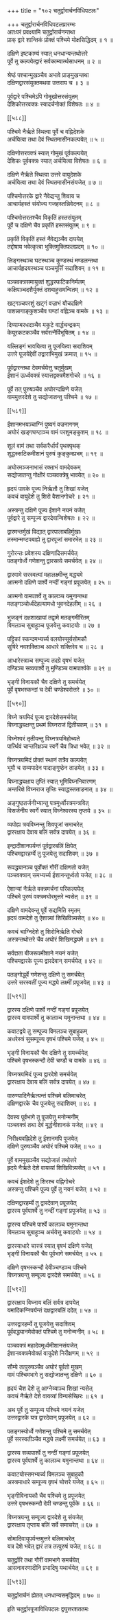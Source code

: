 +++
title = "१०२ चतुर्द्वारार्चनविधिपटलः"

+++
चतुर्द्वारार्चनविधिपटलप्रारम्भः  
अतःपरं प्रवक्ष्यामि चतुर्द्वारार्चनन्तथा  
प्राक् द्वारे शान्तिकं प्रोक्तं पश्चिमे मोक्षसिद्धिदम् ॥ १ ॥


दक्षिणे इष्टकाम्यं स्यात् धनधान्यन्तथोत्तरे  
पूर्वे तु कल्पयेत्द्वारं सर्वकाम्यार्त्थसाधनम् ॥ २ ॥


श्रेष्ठं पश्चान्मुखञ्चैव अभावे प्राङ्मुखन्तथा  
दक्षिणद्वारसंयुक्तमथवा उत्तराय च ॥ ३ ॥


पूर्वद्वारे पश्चिमेऽपि गोमूखोत्तरसंयुतम्  
देशिकोत्तरवक्त्रः स्यादर्चनोक्तं विशेषतः ॥ ४ ॥



[[५८८]]  

पश्चिमे नैर्ऋते स्थित्वा पूर्वे च वह्निदेशके  
अर्चयित्वा तथा देवं स्थितमासीनकल्पयेत् ॥ ५ ॥


दक्षिणोत्तरवक्त्रं स्यात् गोमुखं पूर्वकल्पयेत्  
देशिकः पूर्ववक्त्रः स्यात् अर्चयित्वा विशेषतः ॥ ६ ॥


दक्षिणे नैर्ऋते स्थित्वा उत्तरे वायुदेशके  
अर्चयित्वा तथा देवं स्थितमासीनसंयजेत् ॥ ७ ॥


पश्चिमोत्तरके द्वारे नैवेद्यन्तु शिवाय च  
आचार्यहस्तं संयोज्य गजहस्तन्निवेदनम् ॥ ८ ॥


पश्चिमोत्तरतश्चैव विकृतिं हस्तसंयुतम्  
पूर्वे च दक्षिणे चैव प्रकृतिं हस्तसंयुतम् ॥ ९ ॥


प्रकृतिं विकृतिं हस्तं नैवेद्यञ्चैव दापयेत्  
तद्दोषाय भवेत्कृत्वा भुक्तिमुक्तिफलप्रदम् ॥ १० ॥


लिङ्गस्थञ्च घटस्थञ्च कुण्डस्थं मण्डलन्तथा  
आचार्यहृदयस्थञ्च पञ्चमूर्त्तिं सदाशिवम् ॥ ११ ॥


पञ्चवक्त्रसमायुक्तं शुद्धस्फटिकनिर्मलम्  
कक्षिपञ्चदशैर्युक्तं दशबाहुसमन्वितम् ॥ १२ ॥


खट्गञ्चपरशुं खट्गं वज्राभं यौचदक्षिणे  
पाशन्नागाङ्कुशञ्चैव घण्टां वह्निञ्च वामके ॥ १३ ॥


दिव्याम्बरधदञ्चैव मकुटे वार्द्धचन्द्रकम्  
केयूरकटकञ्चैव सर्वरत्नैर्विभूषितम् ॥ १४ ॥


यल्लिङ्गं भावयित्वा तु पूजयित्वा सदाशिवम्  
उत्तरे पूजयेद्देवीं तद्वाराभिमुखं क्रमात् ॥ १५ ॥


पूर्वद्वारन्तथा देवमर्चयेत्तु चतुर्मुखम्  
ईशानं ऊर्ध्ववक्त्रं स्यात्तद्वक्त्रमैशगोचरे ॥ १६ ॥


पूर्वे तत् पुरुषञ्चैव अघोरन्दक्षिणे यजेत्  
वाममुत्तरदेशे तु सद्योजातन्तु पश्चिमे ॥ १७ ॥



[[५८९]]  

ईशानमभयञ्चाग्निं पुष्यगं वज्रनागगम्  
अघोरं खड्गघण्टाञ्च वामं परशुमङ्कुशम् ॥ १८ ॥


शूलं वामं तथा सर्वकरैर्धार्यं पृथक्पृथक्  
शुद्धस्सटिकमीशानं पुरुषं कुङ्कुमप्रभम् ॥ १९ ॥


अघोरमञ्जनाभासं रक्ताभं वामदेवकम्  
सद्योजातन्तु गोक्षीरं पञ्चवक्त्रेषु भावयेत् ॥ २० ॥


हृदयं पावके पूज्य निर्ऋतौ तु शिखां यजेत्  
कवचं वायुदेशे तु शिरो वैशानगोचरे ॥ २१ ॥


अस्त्रन्तु दक्षिणे पूज्य ईशाने नयनं यजेत्  
पूर्वद्वारे तु सम्पूज्य द्वारदेवान्विशेषतः ॥ २२ ॥


द्वारमन्तर्मुखं विद्यात् द्वारपालाबहिर्मुखाः  
तस्मान्मण्टपबाह्ये तु द्वारपूजां समारभेत् ॥ २३ ॥


गुरोरन्तः प्रवेशस्य दक्षिणादिसमर्चयेत्  
पतङ्गोर्ध्वे गणेशन्तु द्वारसव्ये समर्चयेत् ॥ २४ ॥


द्वारवामे सरस्वत्यां महालक्ष्मीन्तु मद्ध्यमे  
आत्मनो दक्षिणे पार्श्वे नन्दीं गङ्गां प्रपूजयेत् ॥ २५ ॥


आत्मनो वामपार्श्वे तु कालञ्च यमुनान्तथा    
मतङ्गञ्चोर्ध्वदेहल्यामधो भुवनदेहलीम् ॥ २६ ॥


भुजङ्गं दक्षशाखायां तद्वामे मतङ्गमीरितम्  
विमलञ्च सुबाहुञ्च पूजयेत्तु कवाटयोः ॥ २७ ॥


पट्टिकां स्कन्दमभ्यर्च्य वलयोस्सूर्यसोमकौ  
सुषिरे नवशक्तिञ्च आधारे शक्तिरेव च ॥ २८ ॥


आधारेस्त्रञ्च सम्पूज्य तदग्रे वृषभं यजेत्  
दण्डिञ्च सव्यपार्श्वे तु मुण्डिञ्च वामपार्श्वके ॥ २९ ॥


भृङ्गी विनायकौ चैव दक्षिणे तु समर्चयेत्  
पूर्वे वृषभस्कन्दां च देवी चण्डेश्वरोत्तरे ॥ ३० ॥



[[५९०]]  

विघ्ने त्रयमिदं पूज्य द्वारदेशेसमर्चयेत्  
विघ्नाद्ध्यक्षन्तु प्रथमं विघ्नराजं द्वितीयकम् ॥ ३१ ॥


विघ्नेश्वरं तृतीयन्तु विघ्नत्रयमिहोच्यते  
पार्त्थिवं चान्तरिक्षञ्च स्वर्गे चैव त्रिधा भवेत् ॥ ३२ ॥


विघ्नत्रयमिदं प्रोक्तं स्थानं तत्रैव कल्पयेत्  
भूमौ च सव्यपादेन पादाङ्गुष्ठेन ताडयेत् ॥ ३३ ॥


विघ्नाद्ध्यक्षाय तृप्तिं स्यात् भूमिविघ्ननिवारणम्  
अन्तरिक्षे विघ्नराज तृप्तिः स्याद्धस्तताडनात् ॥ ३४ ॥


अङ्गुष्ठतर्जनीभ्यान्तु पत्रमूर्ध्वोस्त्रमन्त्रवित्  
विसर्जनीय स्वर्गे स्यात् विघ्नेश्वरस्य तृप्तये ॥ ३५ ॥


व्यपोह्य त्रयविघ्नन्तु शिवपूजां समाचरेत्  
द्वाररक्षाय देवाय बलिं सर्वत्र दापयेत् ॥ ३६ ॥


इन्द्रादीशानपर्यन्तं पूर्वद्वारबलिं क्षिपेत्  
पश्चिमद्वारहर्म्ये तु पूजयेत्तु सदाशिवम् ॥ ३७ ॥


रूपद्ध्यानञ्च पूर्वोक्तं गौरीं दक्षिणतो यजेत्  
पञ्चवक्त्रान् समभ्यर्च्य ईशानन्तूर्ध्वतो यजेत् ॥ ३८ ॥


ऐशान्यां नैर्ऋते वक्त्रमर्चनां परिकल्पयेत्  
पश्चिमे पुरुषं वक्त्रमघोरमुत्तरे न्यसेत् ॥ ३९ ॥


दक्षिणे वामदेवन्तु पूर्वे सद्यमिति स्मृतम्  
हृदयं वामदेशे तु ऐशान्न्यां शिखिविन्न्यसेत् ॥ ४० ॥


कवचं चाग्निदेशे तु शिरोनिर्ऋति गोचरे  
अस्त्रन्तथोत्तरे चैव अघोरं शिखिमद्ध्यमे ॥ ४१ ॥


सर्वज्ञता बीजरूपमीशाने नयनं यजेत्  
पश्चिमद्वारके पूज्य द्वारदेवान् समर्चयेत् ॥ ४२ ॥


पतङ्गोर्द्ध्वे गणेशन्तु दक्षिणे तु समर्चयेत्  
उत्तरे सरस्वतीं पूज्य मद्ध्ये लक्ष्मीं प्रपूजयेत् ॥ ४३ ॥



[[५९१]]  

द्वारस्य दक्षिणे पार्श्वे नन्दीं गङ्गां प्रपूजयेत्  
द्वारस्य वामपार्श्वे तु कालञ्च यमुनान्तथा ॥ ४४ ॥


कवाटद्वये तु सम्पूज्य विमलञ्च सुबाहुकम्  
अधरेस्त्रं सुसम्पूज्य वृषभं पश्चिमे यजेत् ॥ ४५ ॥


भृङ्गी विनायकौ चैव दक्षिणे तु समर्च्चयेत्  
पश्चिमे वृषभस्कन्दौ देवी चण्डौ च वामके ॥ ४६ ॥


विघ्नत्रयमिदं पूज्य द्वारदेशे समर्चयेत्  
द्वाररक्षाय देवाय बलिं सर्वत्र दापयेत् ॥ ४७ ॥


वारुण्यादिनैर्ऋत्यन्तं पश्चिमे बलिमाचरेत्  
दक्षिणद्वारके चैव पूजयेत्तु सदाशिवम् ॥ ४८ ॥


देवस्य पूर्वभागे तु पूजयेत्तु मनोन्मनीम्  
पञ्चवक्त्रं तथा देवं मूर्द्धनीशानकं यजेत् ॥ ४९ ॥


निरीक्ष्यवह्निदेशे तु ईशानमपि पूजयेत्  
दक्षिणे पुरुषञ्चैव अघोरं पश्चिमे यजेत् ॥ ५० ॥


पूर्वे वाममुखञ्चैव सद्योजातं तथोत्तरे  
हृदये नैर्ऋते देशे वायव्यां शिखिविन्न्यसेत् ॥ ५१ ॥


कवचं ईशदेशे तु शिरश्च वह्निगोचरे  
अस्त्रन्तु पश्चिमे पूज्य पूर्वे तु नयनं यजेत् ॥ ५२ ॥


दक्षिणद्वारहर्म्ये तु द्वारदेवान् प्रपूजयेत्  
द्वारस्य पूर्वपार्श्वे तु नन्दीं गङ्गां प्रपूजयेत् ॥ ५३ ॥


द्वारस्य पश्चिमे पार्श्वे कालञ्च यमुनान्तथा  
विमलञ्च सुबाहुञ्च अर्चयेत्तु कवाटयोः ॥ ५४ ॥


द्वारस्याधारे चास्त्रं स्यात् वृषभं दक्षिणे यजेत्  
भृङ्गी विनायकौ चैव पूर्वभागे समर्चयेत् ॥ ५५ ॥


दक्षिणे वृषभस्कन्दौ देवीञ्चण्डञ्च पश्चिमे  
विघ्नत्रयन्तु सम्पूज्य द्वारदेशे समर्चयेत् ॥ ५६ ॥



[[५९२]]  

द्वाररक्षाय विघ्नाय बलिं सर्वत्र दापयेत्  
यमादिकग्निपर्यन्तं दक्षद्वारबलिं ददेत् ॥ ५७ ॥


उत्तरद्वारहर्म्ये तु पूजयेत्तु सदाशिवम्  
पूर्ववद्ध्यानमेवोक्तं पश्चिमे तु मनोन्मनीम् ॥ ५८ ॥


पञ्चवक्त्रं महादेवमूर्ध्वमीशानसंयजेत्  
ईशानवक्त्रमेवोक्तं वायुदेशे निरीक्षणम् ॥ ५९ ॥


सौम्ये तत्पुरुषञ्चैव अघोरं पूर्वतो मुखम्  
वामं पश्चिमभागे तु सद्योजातन्तु दक्षिणे ॥ ६० ॥


हृदयं चैश देशे तु आग्नेय्याञ्च शिखां न्यसेत्  
कवचं नैर्ऋते देशे वायव्यां विन्यसेच्छिरः ॥ ६१ ॥


अथ पूर्वे तु सम्पूज्य पश्चिमे नयनं यजेत्  
उत्तरद्वारके यत्र द्वारदेवान् प्रपूजयेत् ॥ ६२ ॥


पतङ्गस्योर्ध्वे गणेशन्तु पश्चिमे तु समर्चयेत्  
पूर्वे सरस्वतीञ्चैव मद्ध्ये लक्ष्मीं समर्चयेत् ॥ ६३ ॥


द्वारस्य सव्यपार्श्वे तु नन्दीं गङ्गां प्रपूजयेत्  
द्वारस्य पूर्वपार्श्वे तु कालञ्च यमुनान्तथा ॥ ६४ ॥


कवाटयोस्समभ्यर्च्य विमलञ्च सुबाहुकौ  
अस्त्रमाधारे सम्पूज्य वृषभं चोत्तरे यजेत् ॥ ६५ ॥


भृङ्गीविनायकौ चैव पश्चिमे तु प्रपूजयेत्  
उत्तरे वृषभस्कन्दौ देवी चण्डन्तु पूर्वके ॥ ६६ ॥


विघ्नत्रयन्तु सम्पूज्य द्वारदेशे तु संयजेत्  
द्वाररक्षाय तृप्ताय बलिं सर्वे समाचरेत् ॥ ६७ ॥


सोमादिवायुपर्यन्तमुत्तरे बलिमाचरेत्  
यत्र देशे भवेत् द्वारं तत्र तत्पुरुषं यजेत् ॥ ६८ ॥


चतुर्द्वारि तथा गौरीं वामभागे समर्चयेत्  
आसनावरणादीनि प्रभादिषु यथार्चयेत् ॥ ६९ ॥



[[५९३]]  

चतुर्द्वारार्चनं ह्येतत् धनधान्यसमृद्धिदम् ॥ ७० ॥


इति चतुर्द्वारपूजाविधिपटलः द्व्युत्तरशततमः  
